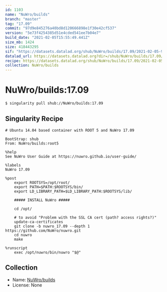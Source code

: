 ```yaml
---
id: 1103
name: "NuWro/builds"
branch: "master"
tag: "17.09"
commit: "97d9e845276a40bd8d120666898e1f30e42cf537"
version: "5e73f4254385d51e4cded541ee7b04e7"
build_date: "2021-02-05T15:55:49.441Z"
size_mb: 1424
size: 418443295
sif: "https://datasets.datalad.org/shub/NuWro/builds/17.09/2021-02-05-97d9e845-5e73f425/5e73f4254385d51e4cded541ee7b04e7.simg"
datalad_url: https://datasets.datalad.org?dir=/shub/NuWro/builds/17.09/2021-02-05-97d9e845-5e73f425/
recipe: https://datasets.datalad.org/shub/NuWro/builds/17.09/2021-02-05-97d9e845-5e73f425/Singularity
collection: NuWro/builds
---
```


# NuWro/builds:17.09

```bash
$ singularity pull shub://NuWro/builds:17.09
```

## Singularity Recipe

```singularity
# Ubuntu 14.04 based container with ROOT 5 and NuWro 17.09

BootStrap: shub
From: NuWro/builds:root5

%help
See NuWro User Guide at https://nuwro.github.io/user-guide/

%labels
NuWro 17.09

%post
    export ROOTSYS=/opt/root/
    export PATH=$PATH:$ROOTSYS/bin/
    export LD_LIBRARY_PATH=$LD_LIBRARY_PATH:$ROOTSYS/lib/

    ##### INSTALL NuWro #####

    cd /opt/

    # to avoid "Problem with the SSL CA cert (path? access rights?)" 
    update-ca-certificates
    git clone -b nuwro_17.09 --depth 1 https://github.com/NuWro/nuwro.git
    cd nuwro
    make

%runscript
    exec /opt/nuwro/bin/nuwro "$@"
```

## Collection

 - Name: [NuWro/builds](https://github.com/NuWro/builds)
 - License: None

